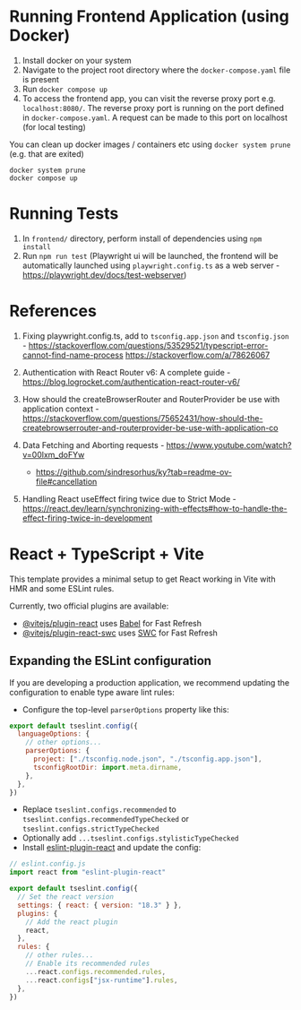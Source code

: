 # Running Frontend Application (using Docker)

1. Install docker on your system
2. Navigate to the project root directory where the `docker-compose.yaml` file is present
3. Run `docker compose up`
4. To access the frontend app, you can visit the reverse proxy port e.g. `localhost:8080/`. The reverse proxy port is running on the port defined in `docker-compose.yaml`. A request can be made to this port on localhost (for local testing)

You can clean up docker images / containers etc using `docker system prune` (e.g. that are exited)

```shell
docker system prune
docker compose up
```

# Running Tests

1. In `frontend/` directory, perform install of dependencies using `npm install`
2. Run `npm run test` (Playwright ui will be launched, the frontend will be automatically launched using `playwright.config.ts` as a web server - https://playwright.dev/docs/test-webserver)

# References

1. Fixing playwright.config.ts, add to `tsconfig.app.json` and `tsconfig.json` - https://stackoverflow.com/questions/53529521/typescript-error-cannot-find-name-process
   https://stackoverflow.com/a/78626067

2. Authentication with React Router v6: A complete guide - https://blog.logrocket.com/authentication-react-router-v6/
3. How should the createBrowserRouter and RouterProvider be use with application context - https://stackoverflow.com/questions/75652431/how-should-the-createbrowserrouter-and-routerprovider-be-use-with-application-co
4. Data Fetching and Aborting requests - https://www.youtube.com/watch?v=00lxm_doFYw
   - https://github.com/sindresorhus/ky?tab=readme-ov-file#cancellation
5. Handling React useEffect firing twice due to Strict Mode - https://react.dev/learn/synchronizing-with-effects#how-to-handle-the-effect-firing-twice-in-development

# React + TypeScript + Vite

This template provides a minimal setup to get React working in Vite with HMR and some ESLint rules.

Currently, two official plugins are available:

- [@vitejs/plugin-react](https://github.com/vitejs/vite-plugin-react/blob/main/packages/plugin-react/README.md) uses [Babel](https://babeljs.io/) for Fast Refresh
- [@vitejs/plugin-react-swc](https://github.com/vitejs/vite-plugin-react-swc) uses [SWC](https://swc.rs/) for Fast Refresh

## Expanding the ESLint configuration

If you are developing a production application, we recommend updating the configuration to enable type aware lint rules:

- Configure the top-level `parserOptions` property like this:

```js
export default tseslint.config({
  languageOptions: {
    // other options...
    parserOptions: {
      project: ["./tsconfig.node.json", "./tsconfig.app.json"],
      tsconfigRootDir: import.meta.dirname,
    },
  },
})
```

- Replace `tseslint.configs.recommended` to `tseslint.configs.recommendedTypeChecked` or `tseslint.configs.strictTypeChecked`
- Optionally add `...tseslint.configs.stylisticTypeChecked`
- Install [eslint-plugin-react](https://github.com/jsx-eslint/eslint-plugin-react) and update the config:

```js
// eslint.config.js
import react from "eslint-plugin-react"

export default tseslint.config({
  // Set the react version
  settings: { react: { version: "18.3" } },
  plugins: {
    // Add the react plugin
    react,
  },
  rules: {
    // other rules...
    // Enable its recommended rules
    ...react.configs.recommended.rules,
    ...react.configs["jsx-runtime"].rules,
  },
})
```
